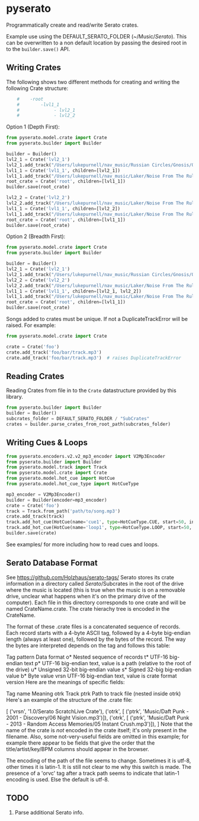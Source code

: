 # pyserato
Programmatically create and read/write Serato crates.

Example use using the DEFAULT_SERATO_FOLDER (~/Music/_Serato_).
This can be overwritten to a non default location by passing the desired root in to the `builder.save()` API.

## Writing Crates
The following shows two different methods for creating and writing the following Crate structure:

```python
    #    -root
    #        -lvl1_1
    #             - lvl2_1
    #             - lvl2_2
```

Option 1 (Depth First):

```Python
from pyserato.model.crate import Crate
from pyserato.builder import Builder

builder = Builder()
lvl2_1 = Crate('lvl2_1')
lvl2_1.add_track("/Users/lukepurnell/nav_music/Russian Circles/Gnosis/01 Tupilak.wav")
lvl1_1 = Crate('lvl1_1', children=[lvl2_1])
lvl1_1.add_track("/Users/lukepurnell/nav_music/Laker/Noise From The Ruliad/00 Entropy Increasing.mp3")
root_crate = Crate('root', children=[lvl1_1])
builder.save(root_crate)

lvl2_2 = Crate('lvl2_2')
lvl2_2.add_track("/Users/lukepurnell/nav_music/Laker/Noise From The Ruliad/00 Cloud Formation.mp3")
lvl1_1 = Crate('lvl1_1', children=[lvl2_2])
lvl1_1.add_track("/Users/lukepurnell/nav_music/Laker/Noise From The Ruliad/00 Entropy Increasing.mp3")
root_crate = Crate('root', children=[lvl1_1])
builder.save(root_crate)
```

Option 2 (Breadth First):

```Python
from pyserato.model.crate import Crate
from pyserato.builder import Builder

builder = Builder()
lvl2_1 = Crate('lvl2_1')
lvl2_1.add_track("/Users/lukepurnell/nav_music/Russian Circles/Gnosis/01 Tupilak.wav")
lvl2_2 = Crate('lvl2_2')
lvl2_2.add_track("/Users/lukepurnell/nav_music/Laker/Noise From The Ruliad/00 Cloud Formation.mp3")
lvl1_1 = Crate('lvl1_1', children=[lvl2_1, lvl2_2])
lvl1_1.add_track("/Users/lukepurnell/nav_music/Laker/Noise From The Ruliad/00 Entropy Increasing.mp3")
root_crate = Crate('root', children=[lvl1_1])
builder.save(root_crate)
```

Songs added to crates must be unique. If not a DuplicateTrackError will be raised.
For example:

```python
from pyserato.model.crate import Crate

crate = Crate('foo')
crate.add_track('foo/bar/track.mp3')
crate.add_track('foo/bar/track.mp3')  # raises DuplicateTrackError
```

## Reading Crates

Reading Crates from file in to the `Crate` datastructure provided by this library.
```python
from pyserato.builder import Builder
builder = Builder()
subcrates_folder = DEFAULT_SERATO_FOLDER / "SubCrates"
crates = builder.parse_crates_from_root_path(subcrates_folder)
```

## Writing Cues & Loops

```python
from pyserato.encoders.v2.v2_mp3_encoder import V2Mp3Encoder
from pyserato.builder import Builder
from pyserato.model.track import Track
from pyserato.model.crate import Crate
from pyserato.model.hot_cue import HotCue
from pyserato.model.hot_cue_type import HotCueType

mp3_encoder = V2Mp3Encoder()
builder = Builder(encoder=mp3_encoder)
crate = Crate('foo')
track = Track.from_path('path/to/song.mp3')
crate.add_track(track)
track.add_hot_cue(HotCue(name='cue1', type=HotCueType.CUE, start=50, index=1))
track.add_hot_cue(HotCue(name='loop1', type=HotCueType.LOOP, start=50, end=52, index=1))
builder.save(crate)
```


See examples/ for more including how to read cues and loops.

## Serato Database Format

See https://github.com/Holzhaus/serato-tags/
Serato stores its crate information in a directory called _Serato_/Subcrates in the root of the drive where the music is located (this is true when the music is on a removable drive, unclear what happens when it's on the primary drive of the computer). Each file in this directory corresponds to one crate and will be named CrateName.crate.
The crate hierachy tree is encoded in the CrateName.

The format of these .crate files is a concatenated sequence of records. Each record starts with a 4-byte ASCII tag, followed by a 4-byte big-endian length (always at least one), followed by the bytes of the record. The way the bytes are interpreted depends on the tag and follows this table:

Tag pattern	Data format
o*	Nested sequence of records
t*	UTF-16 big-endian text
p*	UTF-16 big-endian text, value is a path (relative to the root of the drive)
u*	Unsigned 32-bit big-endian value
s*	Signed 32-big big-endian value
b*	Byte value
vrsn	UTF-16 big-endian text, value is crate format version
Here are the meanings of specific fields:

Tag name	Meaning
otrk	Track
ptrk	Path to track file (nested inside otrk)
Here's an example of the structure of the .crate file:

  [
    ('vrsn', '1.0/Serato ScratchLive Crate'),
    ('otrk', [
      ('ptrk', 'Music/Daft Punk - 2001 - Discovery/06 Night Vision.mp3')]),
    ('otrk', [
      ('ptrk', 'Music/Daft Punk - 2013 - Random Access Memories/05 Instant Crush.mp3')]),
  ]
Note that the name of the crate is *not* encoded in the crate itself; it's only present in the filename. Also, some not-very-useful fields are omitted in this example; for example there appear to be fields that give the order that the title/artist/key/BPM columns should appear in the browser.

The encoding of the path of the file seems to change. Sometimes it is utf-8, other times it is latin-1. It is still not clear to me why this switch is made. The presence of a 'orvc' tag after a track path seems to indicate that latin-1 encoding is used. Else the default is utf-8.

## TODO
1. Parse additional Serato info.
